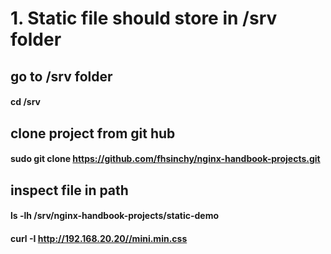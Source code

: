 # 1. Static file should store in /srv folder
## go to /srv folder
#### cd /srv
## clone project from git hub
#### sudo git clone https://github.com/fhsinchy/nginx-handbook-projects.git
## inspect file in path
#### ls -lh /srv/nginx-handbook-projects/static-demo
#### curl -I http://192.168.20.20//mini.min.css